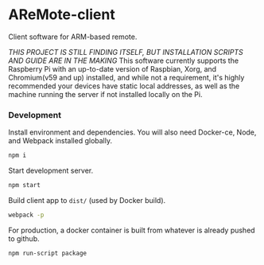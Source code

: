 # AReMote-client
Client software for ARM-based remote.

_THIS PROJECT IS STILL FINDING ITSELF, BUT INSTALLATION SCRIPTS AND GUIDE ARE IN THE MAKING_
This software currently supports the Raspberry Pi with an up-to-date version of Raspbian, Xorg, and Chromium(v59 and up) installed, and while not a requirement, it's highly recommended your devices have static local addresses, as well as the machine running the server if not installed locally on the Pi.

### Development
Install environment and dependencies. You will also need Docker-ce, Node, and Webpack installed globally.
```sh
npm i
```
Start development server.
```sh
npm start
```
Build client app to ```dist/``` (used by Docker build).
```sh
webpack -p
```
For production, a docker container is built from whatever is already pushed to github.
```sh
npm run-script package
```
